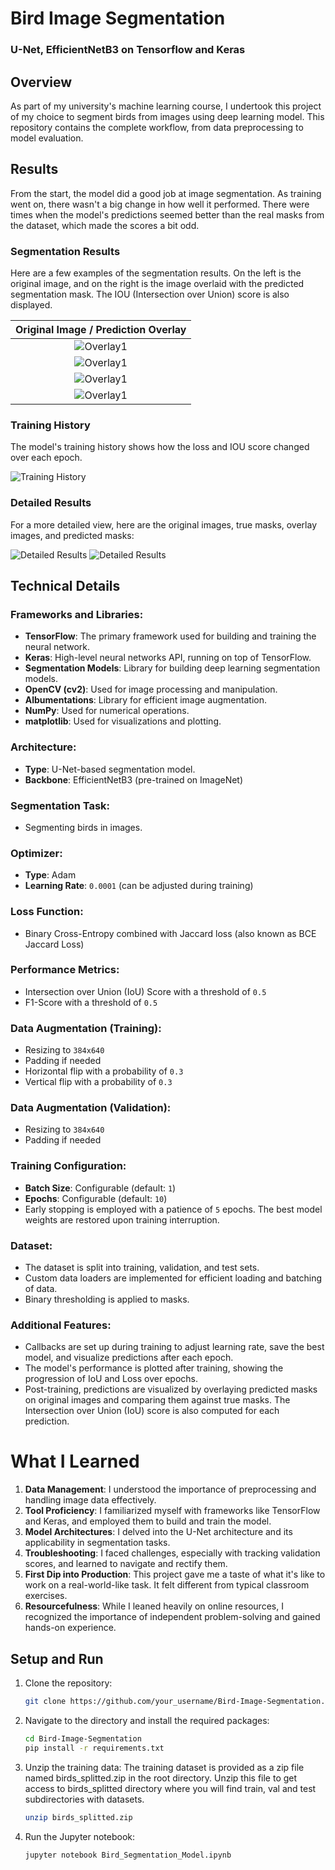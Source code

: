 # Bird Image Segmentation
### U-Net, EfficientNetB3 on Tensorflow and Keras


## Overview

As part of my university's machine learning course, I undertook this project of my choice to segment birds from images using deep learning model. 
This repository contains the complete workflow, from data preprocessing to model evaluation.


## Results

From the start, the model did a good job at image segmentation. 
As training went on, there wasn't a big change in how well it performed. 
There were times when the model's predictions seemed better than the real masks from the dataset, which made the scores a bit odd.


### Segmentation Results

Here are a few examples of the segmentation results. On the left is the original image, and on the right is the image overlaid with the predicted segmentation mask. The IOU (Intersection over Union) score is also displayed.

| Original Image / Prediction Overlay |
|:--------------:|
| ![Overlay1](examples/results_epoch_1.png) |
| ![Overlay1](examples/results_epoch_4.png) |
| ![Overlay1](examples/results_epoch_7.png) |
| ![Overlay1](examples/results_epoch_10.png) |


### Training History

The model's training history shows how the loss and IOU score changed over each epoch.

![Training History](examples/history.png)

### Detailed Results

For a more detailed view, here are the original images, true masks, overlay images, and predicted masks:

![Detailed Results](examples/resultbirds-up.png)
![Detailed Results](examples/resultbirds-bottom.png)


## Technical Details

### Frameworks and Libraries:
- **TensorFlow**: The primary framework used for building and training the neural network.
- **Keras**: High-level neural networks API, running on top of TensorFlow.
- **Segmentation Models**: Library for building deep learning segmentation models.
- **OpenCV (cv2)**: Used for image processing and manipulation.
- **Albumentations**: Library for efficient image augmentation.
- **NumPy**: Used for numerical operations.
- **matplotlib**: Used for visualizations and plotting.

### Architecture:
- **Type**: U-Net-based segmentation model.
- **Backbone**: EfficientNetB3 (pre-trained on ImageNet)
    
### Segmentation Task:
- Segmenting birds in images.
    
### Optimizer:
- **Type**: Adam
- **Learning Rate**: `0.0001` (can be adjusted during training)
    
### Loss Function:
- Binary Cross-Entropy combined with Jaccard loss (also known as BCE Jaccard Loss)

### Performance Metrics:
- Intersection over Union (IoU) Score with a threshold of `0.5`
- F1-Score with a threshold of `0.5`

### Data Augmentation (Training):
- Resizing to `384x640`
- Padding if needed
- Horizontal flip with a probability of `0.3`
- Vertical flip with a probability of `0.3`

### Data Augmentation (Validation):
- Resizing to `384x640`
- Padding if needed

### Training Configuration:
- **Batch Size**: Configurable (default: `1`)
- **Epochs**: Configurable (default: `10`)
- Early stopping is employed with a patience of `5` epochs. The best model weights are restored upon training interruption.

### Dataset:
- The dataset is split into training, validation, and test sets.
- Custom data loaders are implemented for efficient loading and batching of data.
- Binary thresholding is applied to masks.

### Additional Features:
- Callbacks are set up during training to adjust learning rate, save the best model, and visualize predictions after each epoch.
- The model's performance is plotted after training, showing the progression of IoU and Loss over epochs.
- Post-training, predictions are visualized by overlaying predicted masks on original images and comparing them against true masks. The Intersection over Union (IoU) score is also computed for each prediction.

# What I Learned

1. **Data Management**: I understood the importance of preprocessing and handling image data effectively.
2. **Tool Proficiency**: I familiarized myself with frameworks like TensorFlow and Keras, and employed them to build and train the model.
3. **Model Architectures**: I delved into the U-Net architecture and its applicability in segmentation tasks.
4. **Troubleshooting**: I faced challenges, especially with tracking validation scores, and learned to navigate and rectify them.
5. **First Dip into Production**: This project gave me a taste of what it's like to work on a real-world-like task. It felt different from typical classroom exercises.
6. **Resourcefulness**: While I leaned heavily on online resources, I recognized the importance of independent problem-solving and gained hands-on experience.


## Setup and Run

1. Clone the repository:
   ```bash
   git clone https://github.com/your_username/Bird-Image-Segmentation.git
2. Navigate to the directory and install the required packages:
    ```bash
    cd Bird-Image-Segmentation
    pip install -r requirements.txt
3. Unzip the training data:
        The training dataset is provided as a zip file named birds_splitted.zip in the root directory.
        Unzip this file to get access to birds_splitted directory where you will find train, val and test subdirectories with datasets.
    ```bash
    unzip birds_splitted.zip
4. Run the Jupyter notebook:
    ```bash
    jupyter notebook Bird_Segmentation_Model.ipynb
